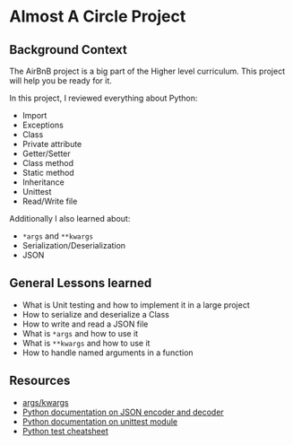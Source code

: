 # Almost A Circle Project

## Background Context

The AirBnB project is a big part of the Higher level curriculum. This project will help you be ready for it.

In this project, I reviewed everything about Python:

- Import
- Exceptions
- Class
- Private attribute
- Getter/Setter
- Class method
- Static method
- Inheritance
- Unittest
- Read/Write file

Additionally I also learned about:

- `*args` and `**kwargs`
- Serialization/Deserialization
- JSON

## General Lessons learned

- What is Unit testing and how to implement it in a large project
- How to serialize and deserialize a Class
- How to write and read a JSON file
- What is `*args` and how to use it
- What is `**kwargs` and how to use it
- How to handle named arguments in a function

## Resources
- [args/kwargs](https://yasoob.me/2013/08/04/args-and-kwargs-in-python-explained/)
- [Python documentation on JSON encoder and decoder](https://docs.python.org/3/library/json.html)
- [Python documentation on unittest module](https://docs.python.org/3.4/library/unittest.html#module-unittest)
- [Python test cheatsheet](https://www.pythonsheets.com/notes/python-tests.html)
